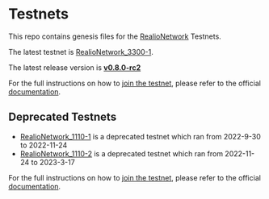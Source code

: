 # Testnets

This repo contains genesis files for the [RealioNetwork](https://github.com/realiotech/realio-network) Testnets.

The latest testnet is [RealioNetwork_3300-1](./realionetwork_3300-1).

The latest release version is [**v0.8.0-rc2**](https://github.com/realiotech/realio-network/releases/tag/v0.8.0-rc2)

For the full instructions on how to [join the testnet](https://docs.realio.network/testnet/join-public/setup), please refer to the official [documentation](https://docs.realio.network/).

## Deprecated Testnets
- [RealioNetwork_1110-1](./realionetwork_1110-1) is a deprecated testnet which ran from 2022-9-30 to 2022-11-24
- [RealioNetwork_1110-2](./realionetwork_1110-2) is a deprecated testnet which ran from 2022-11-24 to 2023-3-17


For the full instructions on how to [join the testnet](https://docs.realio.network/testnet/overview), please refer to the official [documentation](https://docs.realio.network/).
